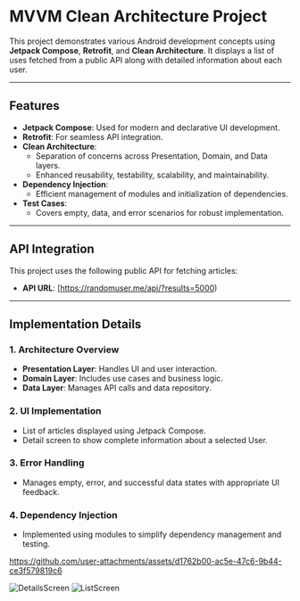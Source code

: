 # MVVM Clean Architecture Project

This project demonstrates various Android development concepts using **Jetpack Compose**, **Retrofit**, and **Clean Architecture**. It displays a list of uses fetched from a public API along with detailed information about each user.

---

## Features

- **Jetpack Compose**: Used for modern and declarative UI development.
- **Retrofit**: For seamless API integration.
- **Clean Architecture**: 
  - Separation of concerns across Presentation, Domain, and Data layers.
  - Enhanced reusability, testability, scalability, and maintainability.
- **Dependency Injection**: 
  - Efficient management of modules and initialization of dependencies.
- **Test Cases**:
  - Covers empty, data, and error scenarios for robust implementation.

---

## API Integration

This project uses the following public API for fetching articles:
- **API URL**: [https://randomuser.me/api/?results=5000)

---

## Implementation Details

### 1. **Architecture Overview**
   - **Presentation Layer**: Handles UI and user interaction.
   - **Domain Layer**: Includes use cases and business logic.
   - **Data Layer**: Manages API calls and data repository.

### 2. **UI Implementation**
   - List of articles displayed using Jetpack Compose.
   - Detail screen to show complete information about a selected User.

### 3. **Error Handling**
   - Manages empty, error, and successful data states with appropriate UI feedback.



### 4. **Dependency Injection**
   - Implemented using modules to simplify dependency management and testing.



https://github.com/user-attachments/assets/d1762b00-ac5e-47c6-9b44-ce3f579819c6


![DetailsScreen](https://github.com/user-attachments/assets/f78e73da-ffd3-4113-86b3-c6422a50af19)
![ListScreen](https://github.com/user-attachments/assets/c1335364-da8e-4c12-b554-fa6bbf48370e)
